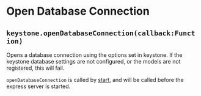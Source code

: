 # Open Database Connection

## `keystone.openDatabaseConnection(callback:Function)`

Opens a database connection using the options set in keystone. If the keystone database settings are not configured, or the models are not registered, this will fail.

`openDatabaseConnection` is called by [start](/api/methods/start), and will be called before the express server is started.
